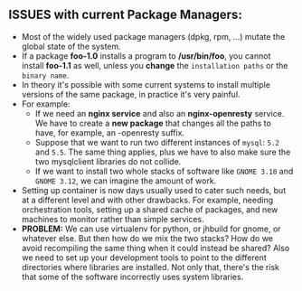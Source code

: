 ## ISSUES with current Package Managers:

* Most of the widely used package managers (dpkg, rpm, ...) mutate the global state of the system.
* If a package **foo-1.0** installs a program to **/usr/bin/foo**, you cannot install **foo-1.1** as well, unless you **change** the `installation paths` or the `binary name`.
* In theory it's possible with some current systems to install multiple versions of the same package, in practice it's very painful.
* For example:
    - If we need an **nginx service** and also an **nginx-openresty** service. We have to create a **new package** that changes all the paths to have, for example, an -openresty suffix.
    - Suppose that we want to run two different instances of `mysql`: `5.2` and `5.5`. The same thing applies, plus we have to also make sure the two mysqlclient libraries do not collide.
    -  If we want to install two whole stacks of software like `GNOME 3.10` and `GNOME 3.12`, we can imagine the amount of work.
* Setting up container is now days usually used to cater such needs, but at a different level and with other drawbacks. For example, needing orchestration tools, setting up a shared cache of packages, and new machines to monitor rather than simple services.
* **PROBLEM:** We can use virtualenv for python, or jhbuild for gnome, or whatever else. But then how do we mix the two stacks? How do we avoid recompiling the same thing when it could instead be shared? Also we need to set up your development tools to point to the different directories where libraries are installed. Not only that, there's the risk that some of the software incorrectly uses system libraries.
